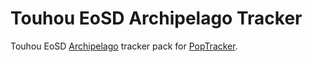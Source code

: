 # Touhou EoSD Archipelago Tracker

Touhou EoSD [Archipelago](https://archipelago.gg/) tracker pack for [PopTracker](https://github.com/black-sliver/PopTracker/).